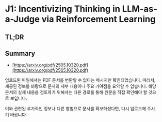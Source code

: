 # J1: Incentivizing Thinking in LLM-as-a-Judge via Reinforcement Learning
## TL;DR
## Summary
- [https://arxiv.org/pdf/2505.10320.pdf](https://arxiv.org/pdf/2505.10320.pdf)

업로드된 파일에서는 PDF 문서를 변환할 수 없다는 메시지만 확인되었습니다. 따라서, 제공된 정보를 바탕으로 문서의 세부 내용이나 주요 기여점을 요약할 수 없습니다. 해당 문서의 실제 내용을 검토하기 위해서는 다른 경로를 통해 원문을 직접 확인해야 할 것으로 보입니다. 

이와 관련된 추가적인 정보나 다른 방법으로 문서를 확보하셨다면, 다시 업로드해 주시기 바랍니다.